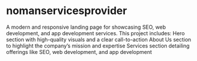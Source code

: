 # nomanservicesprovider
A modern and responsive landing page for showcasing SEO, web development, and app development services.  This project includes:  Hero section with high-quality visuals and a clear call-to-action  About Us section to highlight the company’s mission and expertise  Services section detailing offerings like SEO, web development, and app development
